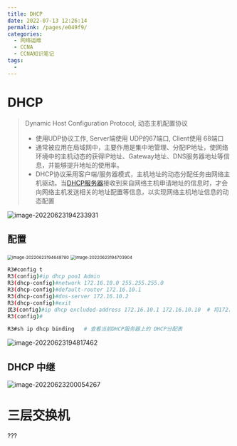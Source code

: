 ```yaml
---
title: DHCP
date: 2022-07-13 12:26:14
permalink: /pages/e049f9/
categories:
  - 网络运维
  - CCNA
  - CCNA知识笔记
tags:
  - 
---
```


# DHCP

>   Dynamic Host Configuration Protocol, 动态主机配置协议
>
>   -   使用UDP协议工作, Server端使用 UDP的67端口, Client使用 68端口
>   -   通常被应用在局域网中，主要作用是集中地管理、分配IP地址，使网络环境中的主机动态的获得IP地址、Gateway地址、DNS服务器地址等信息，并能够提升地址的使用率。
>   -   DHCP协议采用客户端/服务器模式，主机地址的动态分配任务由网络主机驱动。当[DHCP服务器](https://baike.baidu.com/item/DHCP服务器/9956953)接收到来自网络主机申请地址的信息时，才会向网络主机发送相关的地址配置等信息，以实现网络主机地址信息的动态配置

![image-20220623194233931](https://cdn.jsdelivr.net/gh/Wolfxin/MyPicGo/img/image-20220623194233931.png)

## 配置

<img src="https://cdn.jsdelivr.net/gh/Wolfxin/MyPicGo/img/image-20220623194648780.png" alt="image-20220623194648780" style="zoom:67%;" />

<img src="https://cdn.jsdelivr.net/gh/Wolfxin/MyPicGo/img/image-20220623194703904.png" alt="image-20220623194703904" style="zoom:67%;" />

```sh
R3#config t
R3(config)#ip dhcp poo1 Admin
R3(dhcp-config)#network 172.16.10.0 255.255.255.0
R3(dhcp-config)#default-router 172.16.10.1
R3(dhcp-config)#dns-server 172.16.10.2
R3(dhcp-config)#exit
民3(config)#ip dhcp excluded-address 172.16.10.1 172.16.10.10  # 将172.16.10.1-172.1~.1 0.10 的地址从DHCP服务器向DHCP客户机分配的合法地址中排除了
R3(config)#

R3#sh ip dhcp binding   # 查看当前DHCP服务器上的 DHCP分配表
```



![image-20220623194817462](https://cdn.jsdelivr.net/gh/Wolfxin/MyPicGo/img/image-20220623194817462.png)

## DHCP 中继

![image-20220623200054267](https://cdn.jsdelivr.net/gh/Wolfxin/MyPicGo/img/image-20220623200054267.png)

# 三层交换机

???

